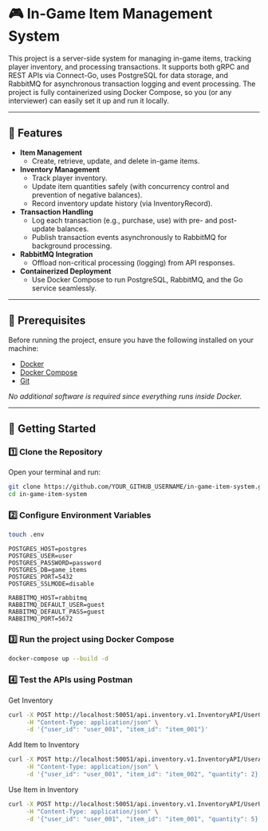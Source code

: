 # 🎮 In-Game Item Management System

This project is a server-side system for managing in-game items, tracking player inventory, and processing transactions. It supports both gRPC and REST APIs via Connect-Go, uses PostgreSQL for data storage, and RabbitMQ for asynchronous transaction logging and event processing. The project is fully containerized using Docker Compose, so you (or any interviewer) can easily set it up and run it locally.

---

## 📌 Features

- **Item Management**
    - Create, retrieve, update, and delete in-game items.
- **Inventory Management**
    - Track player inventory.
    - Update item quantities safely (with concurrency control and prevention of negative balances).
    - Record inventory update history (via InventoryRecord).
- **Transaction Handling**
    - Log each transaction (e.g., purchase, use) with pre- and post-update balances.
    - Publish transaction events asynchronously to RabbitMQ for background processing.
- **RabbitMQ Integration**
    - Offload non-critical processing (logging) from API responses.
- **Containerized Deployment**
    - Use Docker Compose to run PostgreSQL, RabbitMQ, and the Go service seamlessly.

---

## 📌 Prerequisites

Before running the project, ensure you have the following installed on your machine:

- [Docker](https://www.docker.com/get-started)
- [Docker Compose](https://docs.docker.com/compose/install/)
- [Git](https://git-scm.com/)

*No additional software is required since everything runs inside Docker.*

---

## 🚀 Getting Started

### 1️⃣ Clone the Repository

Open your terminal and run:

```sh
git clone https://github.com/YOUR_GITHUB_USERNAME/in-game-item-system.git
cd in-game-item-system

````
### 2️⃣ Configure Environment Variables
```sh
touch .env
````
````
POSTGRES_HOST=postgres
POSTGRES_USER=user
POSTGRES_PASSWORD=password
POSTGRES_DB=game_items
POSTGRES_PORT=5432
POSTGRES_SSLMODE=disable

RABBITMQ_HOST=rabbitmq
RABBITMQ_DEFAULT_USER=guest
RABBITMQ_DEFAULT_PASS=guest
RABBITMQ_PORT=5672
````

### 3️⃣ Run the project using Docker Compose

```sh
docker-compose up --build -d
```
### 4️⃣ Test the APIs using Postman
Get Inventory
```sh
curl -X POST http://localhost:50051/api.inventory.v1.InventoryAPI/UserGetInventory \
     -H "Content-Type: application/json" \
     -d '{"user_id": "user_001", "item_id": "item_001"}'
```
Add Item to Inventory
````sh
curl -X POST http://localhost:50051/api.inventory.v1.InventoryAPI/UserAddItemInInventory \
     -H "Content-Type: application/json" \
     -d '{"user_id": "user_001", "item_id": "item_002", "quantity": 2}'
````
Use Item in Inventory
````sh
curl -X POST http://localhost:50051/api.inventory.v1.InventoryAPI/UserUseItemInInventory \
     -H "Content-Type: application/json" \
     -d '{"user_id": "user_001", "item_id": "item_001", "quantity": 5}'
````

